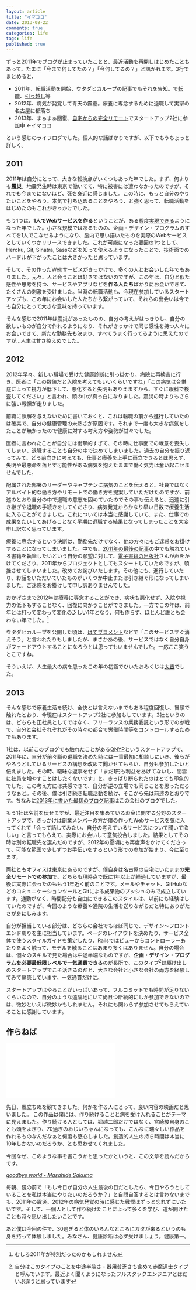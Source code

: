 ```yaml
---
layout: article
title: "イマココ"
date: 2013-08-22
comments: true
categories: life
tags: life
published: true
---
```


ずっと2011年で[ブログが止まっていた](/2011/08/11/uhloop)ことと、最近[活動を再開しはじめた](/2013/08/07/alfred2-font-awesome-workflow)こともあって、たまに「今まで何してたの？」「今何してるの？」と訊かれます。3行でまとめると、

- 2011年、転職活動を開始、ウタダヒカループの記事でもそれを告知。で[転職](http://instagram.com/p/XpgMn/)、[引っ越し](http://instagram.com/p/RUp_o/)等
- 2012年、病気が発覚して青天の霹靂。療養に専念するために退職して実家の名古屋に都落ち
- 2013年、まぁまぁ回復、[自宅からの完全リモート](http://instagram.com/p/cSHirgFN1M/)でスタートアップ2社に参加中 ←イマココ

という感じのライフログでした。個人的な話ばかりですが、以下でもうちょっと詳しく。

<!-- READMORE -->

## 2011

2011年は自分にとって、大きな転換点がいくつもあった年でした。まず、何よりも**震災**。地震発生時は東京で働いてて、特に被害には遭わなかったのですが、それでも今までにないほど、死を身近に感じました。この時に、もっと自分のやりたいことをやろう、本気で打ち込めることをやろう、と強く思って、転職活動をはじめたのもこれがきっかけでした。

もう1つは、**1人でWebサービスを作る**ということが、ある程度[実現できる](/2011/05/09/ruby-heroku-web-app-development-tips-matome)ようになった年でした。小さな規模ではあるものの、企画・デザイン・プログラムのすべてを1人でこなせるようになり、脳内で思い描いたものを実際のWebサービスとしていくつかリリースできました。これが可能になった要因の1つとして、Heroku, Git, Sinatra, Sassなどを知って使えるようになったことで、技術面でのハードルが下がったことは大きかったと思っています。

そして、その作ったWebサービスがきっかけで、多くの人とお会いした年でもありました。元々、人と会うことは好きではないのですが、この年は、自分と似た感性や思考を持つ、サービスやアプリなどを**作る人たち**ばかりにお会いできて、たくさんの刺激を受けました。当時の転職活動も、今現在参加しているスタートアップも、この年にお会いした人たちから繋がっていて、それらの出会いは今でも自分にとって大きな意味を持っています。

そんな感じで2011年は震災があったものの、自分の考えがはっきりし、自分の欲しいものが自分で作れるようになり、それがきっかけで同じ感性を持つ人々にお会いできて、新たな勤務先も決まり、すべてうまく行ってるように思えたのですが…人生は甘さ控えめでした。

## 2012

2012年早々、新しい職場で受けた健康診断に引っ掛かり、病院に再検査に行き、医者に「この数値だと入院を考えてもいいくらいですね」「この病気は合併症によって視力が低下して、悪化すると失明もありえますから、すぐに眼科で検査してください」と言われ、頭の中が真っ白になりました。震災の時よりもさらに強い戦慄が走りました。

前職に誤解を与えないために書いておくと、これは転職の前から進行していたのは確実で、自分の健康管理の未熟さが原因です。それまで一度も大きな病気をしたことが無かったので健康に対する考え方や姿勢が甘々でした。

医者に言われたことが自分には衝撃的すぎて、その時に仕事面での戦意を喪失してしまい、退職することも自分の中で決めてしまいました。過去の自分を振り返ってみて、どう前向きに考えても、仕事と療養を上手に両立できるとは思えず、失明や最悪命を落とす可能性がある病気を抱えたままで働く気力は奮い起こせませんでした。

配属された部署のリーダーやキャプテンに病気のことを伝えると、社員ではなくアルバイト的な働き方やリモートでの働き方を提案していただけたのですが、前述のとおり自分の中で退職の意志を固めていたのでその事も伝えると、迅速に引き継ぎや退職の手続きをしてくださり、病気発覚からかなり早い日数で療養生活に入ることができました。これについては本当に感謝していて、また、仕事での成果をたいしてあげることなく早期に退職する結果となってしまったことを大変申し訳なく思っています。

療養に専念するという決断は、勤務先だけでなく、他の方々にもご迷惑をお掛けすることになってしまいました。中でも、[2011年の最後の記事](/2011/08/11/uhloop)の中でも触れている書籍を執筆したいという自分の願望に対して、[電子書籍の出版社](http://tatsu-zine.com/)さんが声をかけてくださり、2011年からプロジェクトとしてもスタートしていたのですが、頓挫させてしまいました。改めてお詫びいたします。その他にも、進行していたり、お話をいただいていたものがいくつか中止または引き継ぐ形になってしまいました。ご迷惑をお掛けして申し訳ありませんでした。

おかげさまで2012年は療養に専念することができ、病状も悪化せず、入院や視力の低下もすることなく、回復に向かうことができました。一方でこの年は、前年とは打って変わって変化の乏しい1年となり、何も作らず、ほとんど誰とも会わない年でした。[^1]

[^1]: むしろ2011年が特別だったのかもしれません

ウタダヒカループを公開した頃は、[はてブコメント](http://b.hatena.ne.jp/entry/uhloop.com/)などで「このサービスすぐ消えそう」と言われたりもしましたが、まさかあの後、サービスではなく自分自身がフェードアウトすることになろうとは思ってもいませんでした。一応ここ笑うとこですね。

そういえば、人生最大の病を患ったこの年の初詣でひいたおみくじは[大吉](http://instagram.com/p/eGSp_/)でした。

## 2013

そんな感じで療養生活を続け、全快とは言えないまでもある程度回復し、冒頭で触れたとおり、今現在はスタートアップ2社に参加もしています。2社というのは、どちらも正社員としてではなく、フリーランスの業務委託という形での参戦で、自分と会社それぞれがその時々の都合で労働時間等をコントロールするためでもあります。

1社は、以前このブログでも触れたことがある[QNYP](http://about.qnyp.com/)というスタートアップで、2011年に、自分が前々職の退職を決めた時には一番最初に相談しにいき、彼らがやろうとしているサービスの構想を改めて聞かせてもらい、自分も参加したいと伝えました。その時、曖昧な返事をせず「まだ1円も利益をあげてないし、闇雲に社員を増やすことはしたくないです」と、きっぱり断られたのはとても印象的でした。この考え方には共感できて、自分が逆の立場でも同じことを思っただろうなぁと。その後、僕は引き続き転職活動を続け、そこから先は前述のとおりです。ちなみに[2013年に書いた最初のブログ記事](http://blog.qnyp.com/2013/05/28/pull-request-for-github-beginners/)はこの会社のブログでした。

もう1社は名前を伏せますが、最近注目を集めているお金に関する分野のスタートアップで、きっかけは創業メンバーの方が僕の作ったWebサービスを気に入ってくれて「会って話してみたい、自分の考えているサービスについて聞いて欲しい」と言ってもらえて、実際にお会いして意気投合しました。結果としてその時は別の転職先を選んだのですが、2012年の夏頃にも再度声をかけてくださって、可能な範囲で少しずつお手伝いをするという形での参加が始まり、今に至ります。

両社ともオフィスは東京にあるのですが、僕自身は名古屋の自宅にいたままの**完全リモートでの参加**で、どちらも現時点で既に1年以上が経過していますが、最後に実際に会ったのももう1年近く前のことです。メールやチャット、GitHubなどのコミュニケーションツールとGitによる成果物のプッシュのみで成立しています。通勤がなく、時間配分も自由にできるこのスタイルは、以前にも経験はしていたのですが、今回のような療養や通院の生活を送りながらだと特にありがたさが身にしみます。

自分が担当している部分は、どちらの会社でもほぼ同じで、デザイン〜フロントエンド周りを主に担当しています。ページのレイアウトを決めたり、サービス全体で使うスタイルガイドを策定したり、Railsではビューからコントローラーあたりをよく触って、モデルを触ることはあまり多くはありません。自分の場合は、個々のスキルで見た場合は中途半端なものですが、**企画・デザイン・プログラムを必要最低限レベルで一気通貫できる**のが長所で、このタイプ[^2]は駆け出しのスタートアップでこそ活きるのだと、大きな会社と小さな会社の両方を経験してみて痛感しています。一気通貫だけに。

[^2]: 自分はこのタイプのことを中途半端さ・器用貧乏さも含めて赤魔道士タイプと呼んでいます。最近よく聞くようになったフルスタックエンジニアとはだいぶ違うと思っています

スタートアップはやることがいっぱいあって、フルコミットでも時間が足りないくらいなので、自分のような遠隔地にいて尚且つ断続的にしか参加できないのでは、微妙といえば微妙かもしれません。それにも関わらず参加させてもらえていることに感謝しています。


## 作らねば

<iframe src="//instagram.com/p/cnx7ZkFNzn/embed/" frameborder="0" scrolling="no" allowtransparency="true"></iframe>

先日、風立ちぬを観てきました。何かを作る人にとって、良い内容の映画だと思いました。
この作品は僕には、作り続けることと病を受け入れることがテーマに見えました。作り続ける人としては、堀越二郎だけではなく、宮崎駿自身のことも頭をよぎり、70過ぎのおじいちゃんになっても、こんなに瑞々しい作品を作れるものなんだなぁと何度も感心しました。創造的人生の持ち時間は本当に10年しかないのだろうか、とも思わせてくれました。

今回なぜ、このような事を書こうかと思ったかというと、この文章を読んだからです。

<cite>[goodbye world - Masahide Sakuma](http://masahidesakuma.net/2013/08/goodbye-world.html)</cite>

毎朝、鏡の前で「もし今日が自分の人生最後の日だとしたら、今日やろうとしていることを私は本当にやりたいのだろうか？」と自問自答するとは言わないまでも、2011年の震災、2012年の病気発覚の時に感じた戦慄はずっと忘れずにいたいです。そして、一個人として作り続けたことによって多くを学び、道が開けたことも時々思い出したいことです。

あと僕は今回の件で、30過ぎると体のいろんなところにガタが来るというのも身を持って体験しました。みなさん、健康診断は必ず受けましょう。健康第一。
